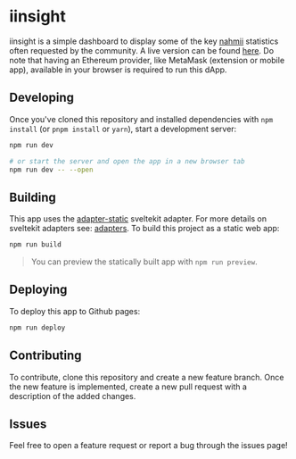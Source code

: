 # iinsight

iinsight is a simple dashboard to display some of the key [nahmii](https://nahmii.io) statistics often requested by the community. A live version can be found [here](https://nahmii-community.github.io/iinsight/). Do note that having an Ethereum provider, like MetaMask (extension or mobile app), available in your browser is required to run this dApp.

## Developing

Once you've cloned this repository and installed dependencies with `npm install` (or `pnpm install` or `yarn`), start a development server:

```bash
npm run dev

# or start the server and open the app in a new browser tab
npm run dev -- --open
```

## Building

This app uses the [adapter-static](https://github.com/sveltejs/kit/tree/master/packages/adapter-static) sveltekit adapter. For more details on sveltekit adapters see: [adapters](https://kit.svelte.dev/docs#adapters). To build this project as a static web app:

```bash
npm run build
```

> You can preview the statically built app with `npm run preview`.

## Deploying

To deploy this app to Github pages:

```bash
npm run deploy
```

## Contributing

To contribute, clone this repository and create a new feature branch.
Once the new feature is implemented, create a new pull request with a description of the added changes.

## Issues

Feel free to open a feature request or report a bug through the issues page!
